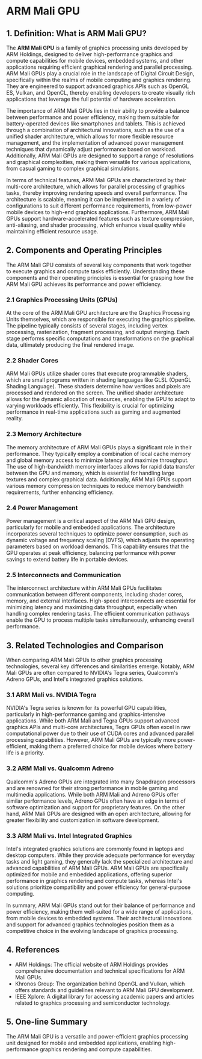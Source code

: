 # ARM Mali GPU

## 1. Definition: What is **ARM Mali GPU**?

The **ARM Mali GPU** is a family of graphics processing units developed by ARM Holdings, designed to deliver high-performance graphics and compute capabilities for mobile devices, embedded systems, and other applications requiring efficient graphical rendering and parallel processing. ARM Mali GPUs play a crucial role in the landscape of Digital Circuit Design, specifically within the realms of mobile computing and graphics rendering. They are engineered to support advanced graphics APIs such as OpenGL ES, Vulkan, and OpenCL, thereby enabling developers to create visually rich applications that leverage the full potential of hardware acceleration.

The importance of ARM Mali GPUs lies in their ability to provide a balance between performance and power efficiency, making them suitable for battery-operated devices like smartphones and tablets. This is achieved through a combination of architectural innovations, such as the use of a unified shader architecture, which allows for more flexible resource management, and the implementation of advanced power management techniques that dynamically adjust performance based on workload. Additionally, ARM Mali GPUs are designed to support a range of resolutions and graphical complexities, making them versatile for various applications, from casual gaming to complex graphical simulations.

In terms of technical features, ARM Mali GPUs are characterized by their multi-core architecture, which allows for parallel processing of graphics tasks, thereby improving rendering speeds and overall performance. The architecture is scalable, meaning it can be implemented in a variety of configurations to suit different performance requirements, from low-power mobile devices to high-end graphics applications. Furthermore, ARM Mali GPUs support hardware-accelerated features such as texture compression, anti-aliasing, and shader processing, which enhance visual quality while maintaining efficient resource usage.

## 2. Components and Operating Principles

The ARM Mali GPU consists of several key components that work together to execute graphics and compute tasks efficiently. Understanding these components and their operating principles is essential for grasping how the ARM Mali GPU achieves its performance and power efficiency.

### 2.1 Graphics Processing Units (GPUs)

At the core of the ARM Mali GPU architecture are the Graphics Processing Units themselves, which are responsible for executing the graphics pipeline. The pipeline typically consists of several stages, including vertex processing, rasterization, fragment processing, and output merging. Each stage performs specific computations and transformations on the graphical data, ultimately producing the final rendered image.

### 2.2 Shader Cores

ARM Mali GPUs utilize shader cores that execute programmable shaders, which are small programs written in shading languages like GLSL (OpenGL Shading Language). These shaders determine how vertices and pixels are processed and rendered on the screen. The unified shader architecture allows for the dynamic allocation of resources, enabling the GPU to adapt to varying workloads efficiently. This flexibility is crucial for optimizing performance in real-time applications such as gaming and augmented reality.

### 2.3 Memory Architecture

The memory architecture of ARM Mali GPUs plays a significant role in their performance. They typically employ a combination of local cache memory and global memory access to minimize latency and maximize throughput. The use of high-bandwidth memory interfaces allows for rapid data transfer between the GPU and memory, which is essential for handling large textures and complex graphical data. Additionally, ARM Mali GPUs support various memory compression techniques to reduce memory bandwidth requirements, further enhancing efficiency.

### 2.4 Power Management

Power management is a critical aspect of the ARM Mali GPU design, particularly for mobile and embedded applications. The architecture incorporates several techniques to optimize power consumption, such as dynamic voltage and frequency scaling (DVFS), which adjusts the operating parameters based on workload demands. This capability ensures that the GPU operates at peak efficiency, balancing performance with power savings to extend battery life in portable devices.

### 2.5 Interconnects and Communication

The interconnect architecture within ARM Mali GPUs facilitates communication between different components, including shader cores, memory, and external interfaces. High-speed interconnects are essential for minimizing latency and maximizing data throughput, especially when handling complex rendering tasks. The efficient communication pathways enable the GPU to process multiple tasks simultaneously, enhancing overall performance.

## 3. Related Technologies and Comparison

When comparing ARM Mali GPUs to other graphics processing technologies, several key differences and similarities emerge. Notably, ARM Mali GPUs are often compared to NVIDIA's Tegra series, Qualcomm's Adreno GPUs, and Intel's integrated graphics solutions.

### 3.1 ARM Mali vs. NVIDIA Tegra

NVIDIA's Tegra series is known for its powerful GPU capabilities, particularly in high-performance gaming and graphics-intensive applications. While both ARM Mali and Tegra GPUs support advanced graphics APIs and multi-core architectures, Tegra GPUs often excel in raw computational power due to their use of CUDA cores and advanced parallel processing capabilities. However, ARM Mali GPUs are typically more power-efficient, making them a preferred choice for mobile devices where battery life is a priority.

### 3.2 ARM Mali vs. Qualcomm Adreno

Qualcomm's Adreno GPUs are integrated into many Snapdragon processors and are renowned for their strong performance in mobile gaming and multimedia applications. While both ARM Mali and Adreno GPUs offer similar performance levels, Adreno GPUs often have an edge in terms of software optimization and support for proprietary features. On the other hand, ARM Mali GPUs are designed with an open architecture, allowing for greater flexibility and customization in software development.

### 3.3 ARM Mali vs. Intel Integrated Graphics

Intel's integrated graphics solutions are commonly found in laptops and desktop computers. While they provide adequate performance for everyday tasks and light gaming, they generally lack the specialized architecture and advanced capabilities of ARM Mali GPUs. ARM Mali GPUs are specifically optimized for mobile and embedded applications, offering superior performance in graphics rendering and compute tasks, whereas Intel's solutions prioritize compatibility and power efficiency for general-purpose computing.

In summary, ARM Mali GPUs stand out for their balance of performance and power efficiency, making them well-suited for a wide range of applications, from mobile devices to embedded systems. Their architectural innovations and support for advanced graphics technologies position them as a competitive choice in the evolving landscape of graphics processing.

## 4. References

- ARM Holdings: The official website of ARM Holdings provides comprehensive documentation and technical specifications for ARM Mali GPUs.
- Khronos Group: The organization behind OpenGL and Vulkan, which offers standards and guidelines relevant to ARM Mali GPU development.
- IEEE Xplore: A digital library for accessing academic papers and articles related to graphics processing and semiconductor technology.

## 5. One-line Summary

The ARM Mali GPU is a versatile and power-efficient graphics processing unit designed for mobile and embedded applications, enabling high-performance graphics rendering and compute capabilities.